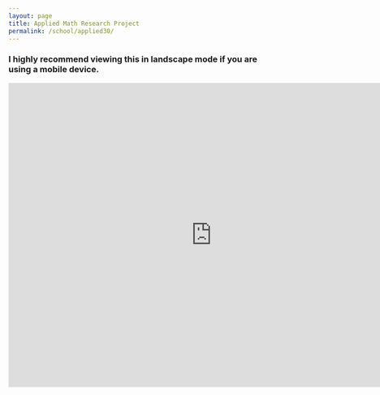 ```yaml
---
layout: page
title: Applied Math Research Project
permalink: /school/applied30/
---
```


### I highly recommend viewing this in landscape mode if you are using a mobile device.

<iframe width="800" height="600" src="https://app.powerbi.com/view?r=eyJrIjoiYmQzZTBjMDItMjE3Mi00NDM3LTlkYzAtYTk5MTY5ZDU2N2JhIiwidCI6IjQyYTllZjJjLTMzYjctNGQ1Ni1iNjQyLWM3MGYyZjAxMzM3NiJ9" frameborder="0" allowFullScreen="true"></iframe>
